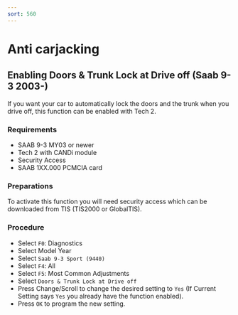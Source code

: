 ```yaml
---
sort: 560
---
```

# Anti carjacking

## Enabling Doors & Trunk Lock at Drive off (Saab 9-3 2003-)

If you want your car to automatically lock the doors and the trunk when you drive off, this function can be enabled with Tech 2.

### Requirements

* SAAB 9-3 MY03 or newer
* Tech 2 with CANDi module
* Security Access
* SAAB 1XX.000 PCMCIA card

### Preparations

To activate this function you will need security access which can be downloaded from TIS (TIS2000 or GlobalTIS).

### Procedure

* Select `F0`: Diagnostics
* Select Model Year
* Select `Saab 9-3 Sport (9440)`
* Select `F4`: All
* Select `F5`: Most Common Adjustments
* Select `Doors & Trunk Lock at Drive off`
* Press Change/Scroll to change the desired setting to `Yes` (If Current Setting says `Yes` you already have the function enabled).
* Press `OK` to program the new setting.
